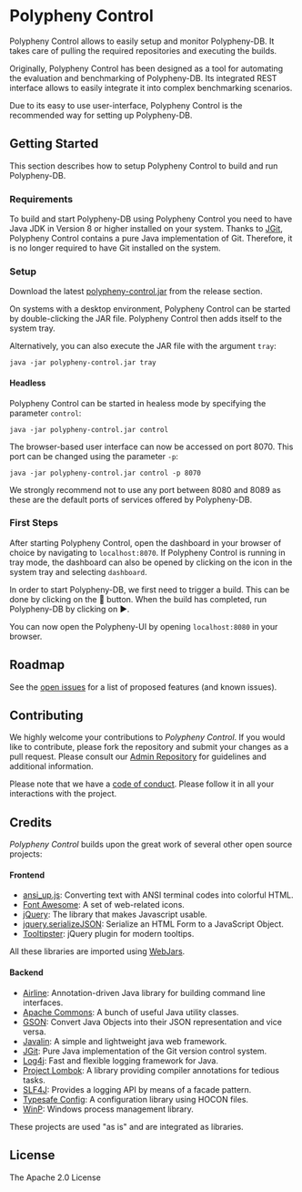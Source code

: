 # Polypheny Control
Polypheny Control allows to easily setup and monitor Polypheny-DB. It takes care of pulling the required repositories and executing the builds. 

Originally, Polypheny Control has been designed as a tool for automating the evaluation and benchmarking of Polypheny-DB. Its integrated REST interface allows to easily integrate it into complex benchmarking scenarios.

Due to its easy to use user-interface, Polypheny Control is the recommended way for setting up Polypheny-DB.


## Getting Started
This section describes how to setup Polypheny Control to build and run Polypheny-DB.


### Requirements
To build and start Polypheny-DB using Polypheny Control you need to have Java JDK in Version 8 or higher installed on your system.
Thanks to [JGit](https://github.com/eclipse/jgit), Polypheny Control contains a pure Java implementation of Git. Therefore, it is no longer required to have Git installed on the system.


### Setup
Download the latest [polypheny-control.jar](https://github.com/polypheny/Polypheny-Control/releases/latest) from the release section. 

On systems with a desktop environment, Polypheny Control can be started by double-clicking the JAR file. Polypheny Control then adds itself to the system tray.

Alternatively, you can also execute the JAR file with the argument `tray`:
```
java -jar polypheny-control.jar tray
```

#### Headless
Polypheny Control can be started in healess mode by specifying the parameter `control`:

```
java -jar polypheny-control.jar control
```

The browser-based user interface can now be accessed on port 8070. This port can be changed using the parameter `-p`:

```
java -jar polypheny-control.jar control -p 8070
```

We strongly recommend not to use any port between 8080 and 8089 as these are the default ports of services offered by Polypheny-DB.


### First Steps

After starting Polypheny Control, open the dashboard in your browser of choice by navigating to `localhost:8070`. If Polypheny Control is running in tray mode, the dashboard can also be opened by clicking on the icon in the system tray and selecting `dashboard`.

In order to start Polypheny-DB, we first need to trigger a build. This can be done by clicking on the :arrows_counterclockwise: button. When the build has completed, run Polypheny-DB by clicking on :arrow_forward:.

You can now open the Polypheny-UI by opening `localhost:8080` in your browser. 


## Roadmap
See the [open issues](https://github.com/polypheny/Polypheny-DB/labels/A-control) for a list of proposed features (and known issues).


## Contributing
We highly welcome your contributions to _Polypheny Control_. If you would like to contribute, please fork the repository and submit your changes as a pull request. Please consult our [Admin Repository](https://github.com/polypheny/Admin) for guidelines and additional information.

Please note that we have a [code of conduct](https://github.com/polypheny/Admin/blob/master/CODE_OF_CONDUCT.md). Please follow it in all your interactions with the project. 


## Credits
_Polypheny Control_ builds upon the great work of several other open source projects:

#### Frontend
* [ansi_up.js](https://github.com/drudru/ansi_up): Converting text with ANSI terminal codes into colorful HTML.
* [Font Awesome](https://fontawesome.com/): A set of web-related icons.
* [jQuery](https://jquery.com/): The library that makes Javascript usable.
* [jquery.serializeJSON](https://github.com/marioizquierdo/jquery.serializeJSON): Serialize an HTML Form to a JavaScript Object.
* [Tooltipster](https://iamceege.github.io/tooltipster/): jQuery plugin for modern tooltips.

All these libraries are imported using [WebJars](https://www.webjars.org/).


#### Backend
* [Airline](https://rvesse.github.io/airline/): Annotation-driven Java library for building command line interfaces.
* [Apache Commons](http://commons.apache.org/): A bunch of useful Java utility classes.
* [GSON](https://github.com/google/gson): Convert Java Objects into their JSON representation and vice versa.
* [Javalin](https://javalin.io/): A simple and lightweight java web framework.
* [JGit](https://www.eclipse.org/jgit/): Pure Java implementation of the Git version control system.
* [Log4j](https://logging.apache.org/log4j/2.x/): Fast and flexible logging framework for Java.
* [Project Lombok](https://projectlombok.org/): A library providing compiler annotations for tedious tasks.
* [SLF4J](http://www.slf4j.org/): Provides a logging API by means of a facade pattern.
* [Typesafe Config](https://lightbend.github.io/config/): A configuration library using HOCON files.
* [WinP](http://winp.kohsuke.org/): Windows process management library.

These projects are used "as is" and are integrated as libraries.


## License
The Apache 2.0 License
